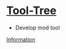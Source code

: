 # [Tool-Tree](https://zenlua.github.io/Tool-Tree)

+ Develop mod tool

[Information](https://zenlua.github.io/Tool-Tree/Pay.html)
